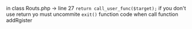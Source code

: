 in class Routs.php -> line 27 `return call_user_func($target);`
if you don't use return yo must uncommite `exit()` function 
code when call function addRgister 
